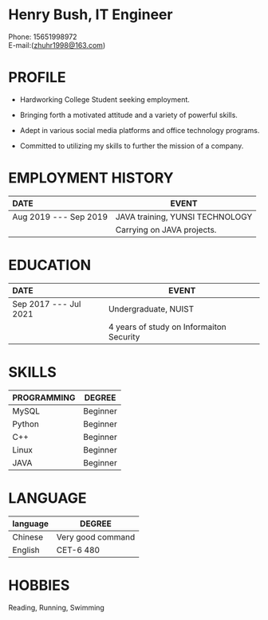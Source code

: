 # Henry Bush, IT Engineer  

Phone: 15651998972  
E-mail:(zhuhr1998@163.com)  

# PROFILE  

* Hardworking College Student seeking employment.

* Bringing forth a motivated attitude and a variety of powerful skills.
* Adept in various social media platforms and office technology programs.
* Committed to utilizing my skills to further the mission of a company.  

# EMPLOYMENT HISTORY  

| DATE                  | EVENT                           |
| :-------------------- | ------------------------------- |
| Aug 2019 --- Sep 2019 | JAVA training, YUNSI TECHNOLOGY |
|                       | Carrying on JAVA projects.      |

# EDUCATION  

| DATE                  | EVENT                                    |
| :-------------------- | ---------------------------------------- |
| Sep 2017 --- Jul 2021 | Undergraduate, NUIST                     |
|                       | 4 years of study on Informaiton Security |

# SKILLS  

| PROGRAMMING | DEGREE   |
| ----------- | -------- |
| MySQL       | Beginner |
| Python      | Beginner |
| C++         | Beginner |
| Linux       | Beginner |
| JAVA        | Beginner |

# LANGUAGE  

| language | DEGREE            |
| -------- | ----------------- |
| Chinese  | Very good command |
| English  | CET-6 480         |

# HOBBIES  

Reading, Running, Swimming









